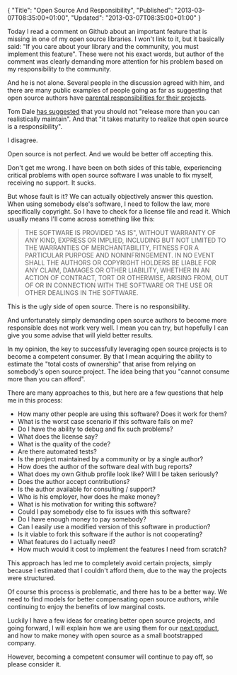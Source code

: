 {
  "Title": "Open Source And Responsibility",
  "Published": "2013-03-07T08:35:00+01:00",
  "Updated": "2013-03-07T08:35:00+01:00"
}

Today I read a comment on Github about an important feature that is missing in
one of my open source libraries. I won't link to it, but it basically said: "If
you care about your library and the community, you must implement this
feature". These were not his exact words, but author of the comment was clearly
demanding more attention for his problem based on my responsibility to the
community.

And he is not alone. Several people in the discussion agreed with him, and
there are many public examples of people going as far as suggesting that open
source authors have [parental responsibilities for their
projects](http://www.codinghorror.com/blog/2009/12/responsible-open-source-code-parenting.html).

Tom Dale [has
suggested](https://plus.google.com/111465598045192916635/posts/CkmmbjmvebM)
that you should not "release more than you can realistically maintain". And
that "it takes maturity to realize that open source is a responsibility".

I disagree.

Open source is not perfect. And we would be better off accepting this.

Don't get me wrong. I have been on both sides of this table, experiencing
critical problems with open source software I was unable to fix myself,
receiving no support. It sucks.

But whose fault is it? We can actually objectively answer this question. When
using somebody else's software, I need to follow the law, more specifically
copyright. So I have to check for a license file and read it. Which usually
means I'll come across something like this:

<blockquote>
THE SOFTWARE IS PROVIDED "AS IS", WITHOUT WARRANTY OF ANY KIND, EXPRESS OR
IMPLIED, INCLUDING BUT NOT LIMITED TO THE WARRANTIES OF MERCHANTABILITY,
FITNESS FOR A PARTICULAR PURPOSE AND NONINFRINGEMENT. IN NO EVENT SHALL THE
AUTHORS OR COPYRIGHT HOLDERS BE LIABLE FOR ANY CLAIM, DAMAGES OR OTHER
LIABILITY, WHETHER IN AN ACTION OF CONTRACT, TORT OR OTHERWISE, ARISING FROM,
OUT OF OR IN CONNECTION WITH THE SOFTWARE OR THE USE OR OTHER DEALINGS IN
THE SOFTWARE.
</blockquote>

This is the ugly side of open source. There is no responsibility.

And unfortunately simply demanding open source authors to become more
responsible does not work very well. I mean you can try, but hopefully I can
give you some advise that will yield better results.

In my opinion, the key to successfully leveraging open source projects is to
become a competent consumer. By that I mean acquiring the ability to estimate
the "total costs of ownership" that arise from relying on somebody's open
source project. The idea being that you "cannot consume more than you can
afford".

There are many approaches to this, but here are a few questions that help me in
this process:

* How many other people are using this software? Does it work for them?
* What is the worst case scenario if this software fails on me?
* Do I have the ability to debug and fix such problems?
* What does the license say?
* What is the quality of the code?
* Are there automated tests?
* Is the project maintained by a community or by a single author?
* How does the author of the software deal with bug reports?
* What does my own Github profile look like? Will I be taken seriously?
* Does the author accept contributions?
* Is the author available for consulting / support?
* Who is his employer, how does he make money?
* What is his motivation for writing this software?
* Could I pay somebody else to fix issues with this software?
* Do I have enough money to pay somebody?
* Can I easily use a modified version of this software in production?
* Is it viable to fork this software if the author is not cooperating?
* What features do I actually need?
* How much would it cost to implement the features I need from scratch?

This approach has led me to completely avoid certain projects, simply because I
estimated that I couldn't afford them, due to the way the projects were
structured.

Of course this process is problematic, and there has to be a better way. We
need to find models for better compensating open source authors, while
continuing to enjoy the benefits of low marginal costs.

Luckily I have a few ideas for creating better open source projects, and going
forward, I will explain how we are using them for our [next
product](http://tus.io/), and how to make money with open source as a small
bootstrapped company.

However, becoming a competent consumer will continue to pay off, so please consider
it.
